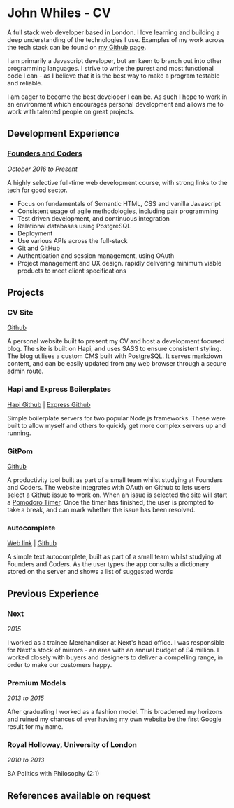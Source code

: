 # John Whiles - CV
  A full stack web developer based in London. I love learning and building a deep understanding of the technologies I use. Examples of my work across the tech stack can be found on [my Github page](https://github.com/jwhiles).

  I am primarily a Javascript developer, but am keen to branch out into other programming languages. I strive to write the purest and most functional code I can - as I believe that it is the best way to make a program testable and reliable.

  I am eager to become the best developer I can be. As such I hope to work in an environment which encourages personal development and allows me to work with talented people on great projects.


## Development Experience
### [Founders and Coders](http://www.foundersandcoders.com/)
*October 2016 to Present*

A highly selective full-time web development course, with strong links to the tech for good sector.
* Focus on fundamentals of Semantic HTML, CSS and vanilla Javascript
* Consistent usage of agile methodologies, including pair programming
* Test driven development, and continuous integration
* Relational databases using PostgreSQL
* Deployment
* Use various APIs across the full-stack
* Git and GitHub
* Authentication and session management, using OAuth
* Project management and UX design. rapidly delivering minimum viable products to meet client specifications

## Projects
### CV Site
[Github](https://github.com/Jwhiles/cv-site)

A personal website built to present my CV and host a development focused blog. The site is built on Hapi, and uses SASS to ensure consistent styling. The blog utilises a custom CMS built with PostgreSQL. It serves markdown content, and can be easily updated from any web browser through a secure admin route.

### Hapi and Express Boilerplates
[Hapi Github](https://github.com/Jwhiles/hapi-boilerpalte) | [Express Github](https://github.com/Jwhiles/express-boilerplate)

Simple boilerplate servers for two popular Node.js frameworks. These were built to allow myself and others to quickly get more complex servers up and running.

### GitPom
[Github](https://github.com/The-Authenticators/gitpom)

A productivity tool built as part of a small team whilst studying at Founders and Coders. The website integrates with OAuth on Github to lets users select a Github issue to work on. When an issue is selected the site will start a [Pomodoro Timer](https://en.wikipedia.org/wiki/Pomodoro_Technique). Once the timer has finished, the user is prompted to take a break, and can mark whether the issue has been resolved.

### autocomplete
[Web link](https://autocomplete-heroku.herokuapp.com/) | [Github](https://github.com/Jwhiles/autocomplete)

A simple text autocomplete, built as part of a small team whilst studying at Founders and Coders. As the user types the app consults a dictionary stored on the server and shows a list of suggested words

## Previous Experience
### Next
*2015*

I worked as a trainee Merchandiser at Next's head office. I was responsible for Next's stock of mirrors - an area with an annual budget of £4 million. I worked closely with buyers and designers to deliver a compelling range, in order to make our customers happy.

### Premium Models
*2013 to 2015*

After graduating I worked as a fashion model. This broadened my horizons and ruined my chances of ever having my own website be the first Google result for my name.

### Royal Holloway, University of London
*2010 to 2013*

BA Politics with Philosophy (2:1)

## References available on request

